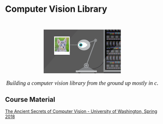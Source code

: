 # Computer Vision Library

<br />
<p align="center">
  <a href="https://github.com/Nada-Ashraf/computer-vision-library">
    <img src="./assets/cv.png" alt="Logo" width="50%" height="50%">
  </a>

  <p align="center" style="font-family: times, serif; font-size:14pt; font-style:italic">
    Building a computer vision library from the ground up mostly in c.
  </p>

## Course Material

[The Ancient Secrets of Computer Vision - University of Washington, Spring 2018](https://courses.cs.washington.edu/courses/cse455/18sp/)
